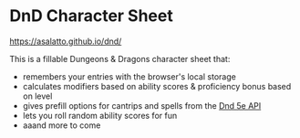 # DnD Character Sheet

https://asalatto.github.io/dnd/

This is a fillable Dungeons & Dragons character sheet that: 
- remembers your entries with the browser's local storage
- calculates modifiers based on ability scores &amp; proficiency bonus based on level
- gives prefill options for cantrips and spells from the [Dnd 5e API](https://www.dnd5eapi.co/)
- lets you roll random ability scores for fun
- aaand more to come